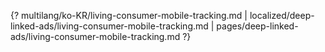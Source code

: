 {? multilang/ko-KR/living-consumer-mobile-tracking.md | localized/deep-linked-ads/living-consumer-mobile-tracking.md | pages/deep-linked-ads/living-consumer-mobile-tracking.md ?}
